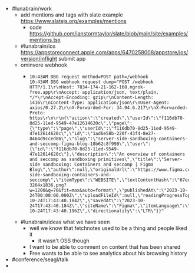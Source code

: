 - #lunabrain/work
	- add mentions and tags with slate example https://www.slatejs.org/examples/mentions
		- code https://github.com/ianstormtaylor/slate/blob/main/site/examples/mentions.tsx
	- #lunabrain/ios https://appstoreconnect.apple.com/apps/6470258008/appstore/ios/version/inflight submit app
	- ominvore webhook
		- ```text
		  10:43AM DBG request method=POST path=/webhook
		  10:43AM DBG webhook request dump="POST /webhook HTTP/1.1\r\nHost: 7834-174-21-162-168.ngrok-free.app\r\nAccept: application/json, text/plain, */*\r\nAccept-Encoding: gzip\r\nContent-Length: 1416\r\nContent-Type: application/json\r\nUser-Agent: axios/0.27.2\r\nX-Forwarded-For: 34.94.6.217\r\nX-Forwarded-Proto: https\r\n\r\n{\"action\":\"created\",\"userId\":\"f116db70-8d25-11ed-9549-47e12614620c\",\"page\":{\"type\":\"page\",\"userId\":\"f116db70-8d25-11ed-9549-47e12614620c\",\"id\":\"1ad6e58b-220f-43f4-8e27-8464d9cced86\",\"slug\":\"server-side-sandboxing-containers-and-seccomp-figma-blog-18b62c8f998\",\"user\":{\"id\":\"f116db70-8d25-11ed-9549-47e12614620c\"},\"description\":\"An overview of containers and seccomp as sandboxing primitives\",\"title\":\"Server-side sandboxing: Containers and seccomp | Figma Blog\",\"author\":null,\"originalUrl\":\"https://www.figma.com/blog/server-side-sandboxing-containers-and-seccomp\",\"itemType\":\"WEBSITE\",\"textContentHash\":\"67ed79682a0e302ee937ad92dd8390d2\",\"thumbnail\":\"https://cdn.sanity.io/images/599r6htc/localized/33740a40342c74e22034a5ba24de386948311d5e-3264x1836.png?w=1200&q=70&fit=max&auto=format\",\"publishedAt\":\"2023-10-24T00:00:00.000Z\",\"uploadFileId\":null,\"readingProgressTopPercent\":0,\"readingProgressHighestReadAnchor\":0,\"state\":\"SUCCEEDED\",\"createdAt\":\"2023-10-24T17:43:40.184Z\",\"savedAt\":\"2023-10-24T17:43:40.184Z\",\"siteName\":\"Figma\",\"itemLanguage\":\"English\",\"siteIcon\":\"https://static.figma.com/app/icon/1/favicon.ico\",\"wordCount\":2923,\"contentReader\":\"WEB\",\"subscription\":null,\"downloadUrl\":null,\"metadata\":null,\"modelName\":null,\"gcsArchiveId\":null,\"labelNames\":null,\"highlightLabels\":null,\"highlightAnnotations\":null,\"note\":null,\"recommenderNames\":null,\"updatedAt\":\"2023-10-24T17:43:40.196Z\",\"directionality\":\"LTR\"}}"
		  
		  ```
	- #lunabrain/ideas what we have seen
		- well we know that fetchnotes used to be a thing and people liked it
			- it wasn't OSS though
		- I want to be able to comment on content that has been shared
		- Free wants to be able to see analytics about his browsing history
- #conference/seagl/talk
-